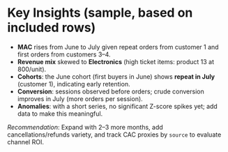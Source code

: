 
# Key Insights (sample, based on included rows)

- **MAC** rises from June to July given repeat orders from customer 1 and first orders from customers 3–4.
- **Revenue mix** skewed to **Electronics** (high ticket items: product 13 at 800/unit).
- **Cohorts**: the June cohort (first buyers in June) shows **repeat in July** (customer 1), indicating early retention.
- **Conversion**: sessions observed before orders; crude conversion improves in July (more orders per session).
- **Anomalies**: with a short series, no significant Z-score spikes yet; add data to make this meaningful.

_Recommendation_: Expand with 2–3 more months, add cancellations/refunds variety, and track CAC proxies by `source` to evaluate channel ROI.

